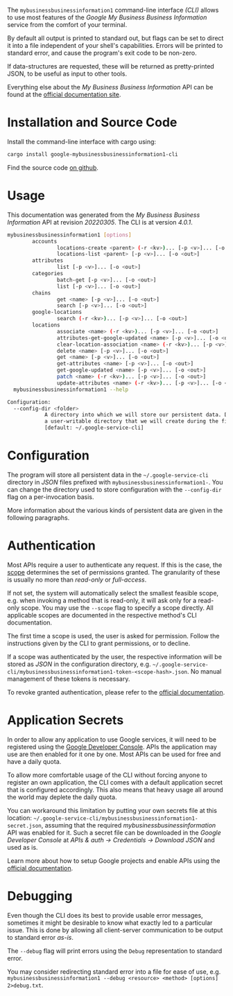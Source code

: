 <!---
DO NOT EDIT !
This file was generated automatically from 'src/generator/templates/cli/README.md.mako'
DO NOT EDIT !
-->
The `mybusinessbusinessinformation1` command-line interface *(CLI)* allows to use most features of the *Google My Business Business Information* service from the comfort of your terminal.

By default all output is printed to standard out, but flags can be set to direct it into a file independent of your shell's
capabilities. Errors will be printed to standard error, and cause the program's exit code to be non-zero.

If data-structures are requested, these will be returned as pretty-printed JSON, to be useful as input to other tools.

Everything else about the *My Business Business Information* API can be found at the
[official documentation site](https://developers.google.com/my-business/).

# Installation and Source Code

Install the command-line interface with cargo using:

```bash
cargo install google-mybusinessbusinessinformation1-cli
```

Find the source code [on github](https://github.com/Byron/google-apis-rs/tree/main/gen/mybusinessbusinessinformation1-cli).

# Usage

This documentation was generated from the *My Business Business Information* API at revision *20220305*. The CLI is at version *4.0.1*.

```bash
mybusinessbusinessinformation1 [options]
        accounts
                locations-create <parent> (-r <kv>)... [-p <v>]... [-o <out>]
                locations-list <parent> [-p <v>]... [-o <out>]
        attributes
                list [-p <v>]... [-o <out>]
        categories
                batch-get [-p <v>]... [-o <out>]
                list [-p <v>]... [-o <out>]
        chains
                get <name> [-p <v>]... [-o <out>]
                search [-p <v>]... [-o <out>]
        google-locations
                search (-r <kv>)... [-p <v>]... [-o <out>]
        locations
                associate <name> (-r <kv>)... [-p <v>]... [-o <out>]
                attributes-get-google-updated <name> [-p <v>]... [-o <out>]
                clear-location-association <name> (-r <kv>)... [-p <v>]... [-o <out>]
                delete <name> [-p <v>]... [-o <out>]
                get <name> [-p <v>]... [-o <out>]
                get-attributes <name> [-p <v>]... [-o <out>]
                get-google-updated <name> [-p <v>]... [-o <out>]
                patch <name> (-r <kv>)... [-p <v>]... [-o <out>]
                update-attributes <name> (-r <kv>)... [-p <v>]... [-o <out>]
  mybusinessbusinessinformation1 --help

Configuration:
  --config-dir <folder>
            A directory into which we will store our persistent data. Defaults to
            a user-writable directory that we will create during the first invocation.
            [default: ~/.google-service-cli]

```

# Configuration

The program will store all persistent data in the `~/.google-service-cli` directory in *JSON* files prefixed with `mybusinessbusinessinformation1-`.  You can change the directory used to store configuration with the `--config-dir` flag on a per-invocation basis.

More information about the various kinds of persistent data are given in the following paragraphs.

# Authentication

Most APIs require a user to authenticate any request. If this is the case, the [scope][scopes] determines the 
set of permissions granted. The granularity of these is usually no more than *read-only* or *full-access*.

If not set, the system will automatically select the smallest feasible scope, e.g. when invoking a
method that is read-only, it will ask only for a read-only scope. 
You may use the `--scope` flag to specify a scope directly. 
All applicable scopes are documented in the respective method's CLI documentation.

The first time a scope is used, the user is asked for permission. Follow the instructions given 
by the CLI to grant permissions, or to decline.

If a scope was authenticated by the user, the respective information will be stored as *JSON* in the configuration
directory, e.g. `~/.google-service-cli/mybusinessbusinessinformation1-token-<scope-hash>.json`. No manual management of these tokens
is necessary.

To revoke granted authentication, please refer to the [official documentation][revoke-access].

# Application Secrets

In order to allow any application to use Google services, it will need to be registered using the 
[Google Developer Console][google-dev-console]. APIs the application may use are then enabled for it
one by one. Most APIs can be used for free and have a daily quota.

To allow more comfortable usage of the CLI without forcing anyone to register an own application, the CLI
comes with a default application secret that is configured accordingly. This also means that heavy usage
all around the world may deplete the daily quota.

You can workaround this limitation by putting your own secrets file at this location: 
`~/.google-service-cli/mybusinessbusinessinformation1-secret.json`, assuming that the required *mybusinessbusinessinformation* API 
was enabled for it. Such a secret file can be downloaded in the *Google Developer Console* at 
*APIs & auth -> Credentials -> Download JSON* and used as is.

Learn more about how to setup Google projects and enable APIs using the [official documentation][google-project-new].


# Debugging

Even though the CLI does its best to provide usable error messages, sometimes it might be desirable to know
what exactly led to a particular issue. This is done by allowing all client-server communication to be 
output to standard error *as-is*.

The `--debug` flag will print errors using the `Debug` representation to standard error.

You may consider redirecting standard error into a file for ease of use, e.g. `mybusinessbusinessinformation1 --debug <resource> <method> [options] 2>debug.txt`.


[scopes]: https://developers.google.com/+/api/oauth#scopes
[revoke-access]: http://webapps.stackexchange.com/a/30849
[google-dev-console]: https://console.developers.google.com/
[google-project-new]: https://developers.google.com/console/help/new/
